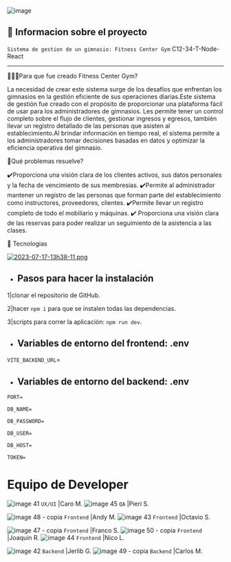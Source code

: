 

![image](https://github.com/No-Country/c12-34-t-node-react/assets/87939958/8f1cb103-2fcf-4487-b68e-4227d56f37ed)



## :book: Informacion sobre el proyecto 

`Sistema de gestion de un gimnasio: Fitness Center Gym`
C12-34-T-Node-React

_____________________________________________________________________
🏋🏻‍♀️Para que fue creado Fitness Center Gym?

La necesidad de crear este sistema surge de los desafíos que enfrentan los gimnasios en la gestión eficiente de sus operaciones diarias.Este sistema de gestión fue creado con el propósito de proporcionar una plataforma fácil de usar para los administradores de gimnasios. Les permite tener un control completo sobre el flujo de clientes, gestionar ingresos y egresos, también llevar un registro detallado de las personas que asisten al establecimiento.Al brindar información en tiempo real, el sistema permite a los administradores tomar decisiones basadas en datos y optimizar la eficiencia operativa del gimnasio.

📜Qué problemas resuelve?

✔️Proporciona una visión clara de los clientes activos, sus datos personales y la fecha de vencimiento de sus membresías.
✔️Permite al administrador mantener un registro de las personas que forman parte del establecimiento como instructores, proveedores, clientes.
✔️Permite llevar un registro completo de todo el mobiliario y máquinas.
✔️ ️Proporciona una visión clara de las reservas para poder realizar un seguimiento de la asistencia a las clases.

🔧 Tecnologias

[![2023-07-17-13h38-11.png](https://i.postimg.cc/KvzJdjC7/2023-07-17-13h38-11.png)](https://postimg.cc/3WsXG88W)












- ## Pasos para hacer la instalación
 
 1|clonar el repositorio de GitHub. 
 
 2|hacer `npm i` para que se instalen todas las dependencias. 
 
 3|scripts para correr la aplicación: `npm run dev`.



- ## Variables de entorno del frontend: .env

`VITE_BACKEND_URL`=


- ## Variables de entorno del backend: .env

`PORT=`

`DB_NAME=`

`DB_PASSWORD=`

`DB_USER=`

`DB_HOST=`

`TOKEN=`


# Equipo de Developer
![image 41](https://github.com/No-Country/c12-34-t-node-react/assets/84889284/a4237411-75f6-4aef-b0df-67b9fe3d7ccf)
`UX/UI`
|Caro M.
![image 45](https://github.com/No-Country/c12-34-t-node-react/assets/84889284/2454ab4a-e094-4fc8-b5b2-1f334b4d5d77)
`QA`
|Pieri S.


![image 48 - copia](https://github.com/No-Country/c12-34-t-node-react/assets/84889284/11313427-4ad5-4e8a-80b3-089a9ff91fa2)
`Frontend`
|Andy M.
![image 43](https://github.com/No-Country/c12-34-t-node-react/assets/84889284/ea1111dc-e894-444e-a464-8791158616e0)
`Frontend`
|Octavio S.


![image 47 - copia](https://github.com/No-Country/c12-34-t-node-react/assets/84889284/c6c5e63e-630f-4760-997a-733776e37e11)
`Frontend`
|Franco S.
![image 50 - copia](https://github.com/No-Country/c12-34-t-node-react/assets/84889284/6732f9e9-4a1b-45c9-acb5-9cc8c88edfbf)
`Frontend`
|Joaquin R.
![image 44](https://github.com/No-Country/c12-34-t-node-react/assets/84889284/6b5e2e7a-31eb-46ec-b83f-cd856778136a)
`Frontend`
|Nico L.




![image 42](https://github.com/No-Country/c12-34-t-node-react/assets/84889284/af59607a-0d8c-475b-bc40-73c09adc3bb2)
`Backend`
|Jerlib G.
![image 49 - copia](https://github.com/No-Country/c12-34-t-node-react/assets/84889284/055f6245-0204-4724-9bdb-9d0d44642413)
`Backend`
|Carlos M.















